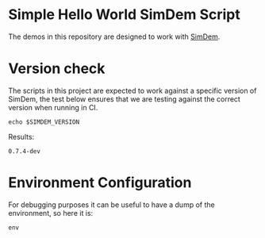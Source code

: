 # Simple Hello World SimDem Script

The demos in this repository are designed to work
with [SimDem](http://github.com/azure/simdem). 

# Version check

The scripts in this project are expected to work against a specific
version of SimDem, the test below ensures that we are testing against
the correct version when running in CI.

```
echo $SIMDEM_VERSION
```

Results:

```
0.7.4-dev
```

# Environment Configuration

For debugging purposes it can be useful to have a dump of the
environment, so here it is:

```
env
```

